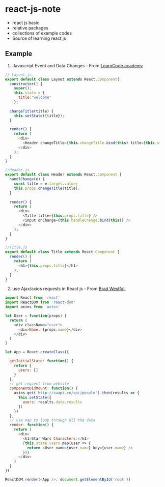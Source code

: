 # react-js-note #
* react js basic
* relative packages
* collections of example codes
* Source of learning react js

## Example ##

1. Javascript Event and Data Changes - From [LearnCode.academy](https://www.youtube.com/watch?v=_D1JGNidMr4&list=PLoYCgNOIyGABj2GQSlDRjgvXtqfDxKm5b&index=5)
  ```js
  // Layout.js
  export default class Layout extends React.Component{
    constructor() {
      super();
      this.state = {
        title:"welcome"
      };
      
    changeTitle(title) {
      this.setState({title});
    }
  
    render() {
      return (
        <div>
          <Header changeTitle={this.changeTitle.bind(this) title={this.state.title} />
        </div>
      );
    }
  }
  ```
  
  ```js
  //Header.js
  export default class Header extends React.Component {
    handlChange(e) {
      const title = e.target.value;
      this.props.changeTitle(title);
    }
    
    render() {
      return (
        <div>
          <Title title={this.props.title} />
          <input onChange={this.handleChange.bind(this)} />
        </div>
      );
    }
  }
  ```
  
  ```js
  //Title.js
  export default class Title extends React.Component {
    render() {
      return (
        <h1>{this.props.title}</h1>
      );
    }
  }
  ```
 2. use Ajax/axios requests in React js - From [Brad Westfall](https://www.youtube.com/watch?v=A2-u0KnyxWs)
 
  ```js
  import React from 'react'
  import ReactDOM from 'react-dom'
  import axios from 'axios'

  let User = function(props) {
    return (
      <div className="user">
        <div>Name: {props.name}</div>
      </div>
    )
  }

  let App = React.createClass({

    getInitialState: function() {
      return {
        users: []
      }
    },
    // get request from website
    componentDidMount: function() {
      axios.get('http://swapi.co/api/people').then(results => {
        this.setState({
          users: results.data.results
        })
      })
    },
    // use map to loop through all the data
    render: function() {
      return (
        <div>
          <h1>Star Wars Characters:</h1>
          {this.state.users.map(user => {
            return <User name={user.name} key={user.name} />
          })}
        </div>
      )
    }
  })

  ReactDOM.render(<App />, document.getElementById('root'))
  ```
